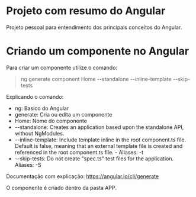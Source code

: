 # Projeto com resumo do Angular

Projeto pessoal para entendimento dos principais conceitos do Angular.

# Criando um componente no Angular

Para criar um componente utilize o comando:

> ng generate component Home --standalone --inline-template --skip-tests

Explicando o comando:
- ng: Basico do Angular
- generate: Cria ou edita um componente
- Home: Nome do componente
- --standalone: Creates an application based upon the standalone API, without NgModules.
- --inline-template: Include template inline in the root component.ts file. Default is false, meaning that an external template file is created and referenced in the root component.ts file. - Aliases: -t
- --skip-tests: Do not create "spec.ts" test files for the application. Aliases: -S

Documentação com explicação: https://angular.io/cli/generate

O componente é criado dentro da pasta APP.